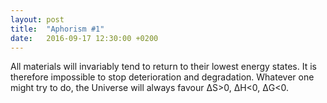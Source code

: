 ```yaml
---
layout: post
title:  "Aphorism #1"
date:   2016-09-17 12:30:00 +0200
---
```


All materials will invariably tend to return to their lowest energy states. It is therefore impossible to stop deterioration and degradation. Whatever one might try to do, the Universe will always favour &Delta;S>0, &Delta;H<0, &Delta;G<0. 
